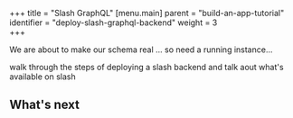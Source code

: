 +++
title = "Slash GraphQL"
[menu.main]
    parent = "build-an-app-tutorial"
    identifier = "deploy-slash-graphql-backend"
    weight = 3   
+++

We are about to make our schema real ... so need a running instance...

walk through the steps of deploying a slash backend and talk aout what's available on slash

## What's next
